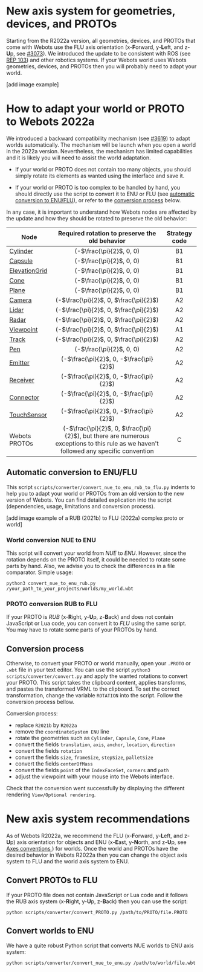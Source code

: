 # New axis system for geometries, devices, and PROTOs

Starting from the R2022a version, all geometries, devices, and PROTOs that come with Webots use the FLU axis orientation (x-**F**orward, y-**L**eft, and z-**U**p, see [#3073](https://github.com/cyberbotics/webots/pull/3073)).
We introduced the update to be consistent with ROS (see [REP 103](https://www.ros.org/reps/rep-0103.html)) and other robotics systems.
If your Webots world uses Webots geometries, devices, and PROTOs then you will probably need to adapt your world.

[add image example]

# How to adapt your world or PROTO to Webots 2022a

We introduced a backward compatibility mechanism (see [#3619](https://github.com/cyberbotics/webots/pull/3619)) to adapt worlds automatically. The mechanism will be launch when you open a world in the 2022a version.
Nevertheless, the mechanism has limited capabilities and it is likely you will need to assist the world adaptation.

* If your world or PROTO does not contain too many objects, you should simply rotate its elements as wanted using the interface and save it.

* If your world or PROTO is too complex to be handled by hand, you should directly use the script to convert it to ENU or FLU (see [automatic conversion to ENU/FLU](#automatic-conversion-to-ENU/FLU)), or refer to the [conversion process](#conversion-process) below.

In any case, it is important to understand how Webots nodes are affected by the update and how they should be rotated to preserve the old behavior:

| Node | Required rotation to preserve the old behavior | Strategy code |
|---|:---:|:---:|
| [Cylinder](reference/cylinder.md) | (-$\frac{\pi}{2}$, 0, 0) | B1 |
| [Capsule](reference/capsule.md) | (-$\frac{\pi}{2}$, 0, 0) | B1 |
| [ElevationGrid](reference/elevationgrid.md) | (-$\frac{\pi}{2}$, 0, 0) | B1 |
| [Cone](reference/cone.md) | (-$\frac{\pi}{2}$, 0, 0) | B1 |
| [Plane](reference/plane.md) | (-$\frac{\pi}{2}$, 0, 0) | B1 |
| [Camera](reference/camera.md) | (-$\frac{\pi}{2}$, 0, $\frac{\pi}{2}$) | A2 |
| [Lidar](reference/lidar.md) | (-$\frac{\pi}{2}$, 0, $\frac{\pi}{2}$) | A2 |
| [Radar](reference/radar.md) | (-$\frac{\pi}{2}$, 0, $\frac{\pi}{2}$) | A2 |
| [Viewpoint](reference/viewpoint.md) | (-$\frac{\pi}{2}$, 0, $\frac{\pi}{2}$) | A1 |
| [Track](reference/track.md) | (-$\frac{\pi}{2}$, 0, $\frac{\pi}{2}$) | A2 |
| [Pen](reference/camera.md) | (-$\frac{\pi}{2}$, 0, 0) | A2 |
| [Emitter](reference/emitter.md) | (-$\frac{\pi}{2}$, 0, -$\frac{\pi}{2}$) | A2 |
| [Receiver](reference/receiver.md) | (-$\frac{\pi}{2}$, 0, -$\frac{\pi}{2}$) | A2 |
| [Connector](reference/connector.md) | (-$\frac{\pi}{2}$, 0, -$\frac{\pi}{2}$) | A2 |
| [TouchSensor](reference/touchsensor.md) | (-$\frac{\pi}{2}$, 0, -$\frac{\pi}{2}$) | A2 |
| Webots PROTOs | (-$\frac{\pi}{2}$, 0, $\frac{\pi}{2}$), but there are numerous exceptions to this rule as we haven't followed any specific convention | C |

## Automatic conversion to ENU/FLU

This script `scripts/converter/convert_nue_to_enu_rub_to_flu.py` indents to help you to adapt your world or PROTOs from an old version to the new version of Webots.
You can find detailed explication into the script (dependencies, usage, limitations and conversion process).

[add image example of a RUB (2021b) to FLU (2022a) complex proto or world]
### World conversion NUE to ENU

This script will convert your world from _NUE_ to _ENU_. However, since the rotation depends on the PROTO itself, it could be needed to rotate some parts by hand. Also, we advise you to check the differences in a file comparator.
Simple usage:
```
python3 convert_nue_to_enu_rub.py /your_path_to_your_projects/worlds/my_world.wbt
```

### PROTO conversion RUB to FLU

If your PROTO is _RUB_ (x-**R**ight, y-**U**p, z-**B**ack) and does not contain JavaScript or Lua code, you can convert it to _FLU_ using the same script. You may have to rotate some parts of your PROTOs by hand.
## Conversion process

Otherwise, to convert your PROTO or world manually, open your `.PROTO` or `.wbt` file in your text editor. 
You can use the script `python3 scripts/converter/convert.py` and apply the wanted rotations to convert your PROTO. This script takes the clipboard content, applies transforms, and pastes the transformed VRML to the clipboard. To set the correct transformation, change the variable `ROTATION` into the script. Follow the conversion process bellow.

Conversion process:
- replace `R2021b` by `R2022a`
- remove the `coordinateSystem ENU` line
- rotate the geometries such as `Cylinder`, `Capsule`, `Cone`, `Plane`
- convert the fields `translation`, `axis`, `anchor`, `location`, `direction`
- convert the fields `rotation`
- convert the fields `size`, `frameSize`, `stepSize`, `palletSize`
- convert the fields `centerOfMass`
- convert the fields `point` of the `IndexFaceSet`, `corners` and `path`
- adjust the viewpoint with your mouse into the Webots interface.

Check that the conversion went successfully by displaying the different rendering `View/Optional rendering`.

# New axis system recommendations

As of Webots R2022a, we recommend the FLU (x-**F**orward, y-**L**eft, and z-**U**p) axis orientation for objects and ENU (x-**E**ast, y-**N**orth, and z-**U**p, see [Axes conventions
](https://en.wikipedia.org/wiki/Axes_conventions)) for worlds.
Once the world and PROTOs have the desired behavior in Webots R2022a then you can change the object axis system to FLU and the world axis system to ENU.

## Convert PROTOs to FLU

If your PROTO file does not contain JavaScript or Lua code and it follows the RUB axis system (x-**R**ight, y-**U**p, z-**B**ack) then you can use the script:
```
python scripts/converter/convert_PROTO.py /path/to/PROTO/file.PROTO
```

## Convert worlds to ENU

We have a quite robust Python script that converts NUE worlds to ENU axis system:
```
python scripts/converter/convert_nue_to_enu.py /path/to/world/file.wbt
```


